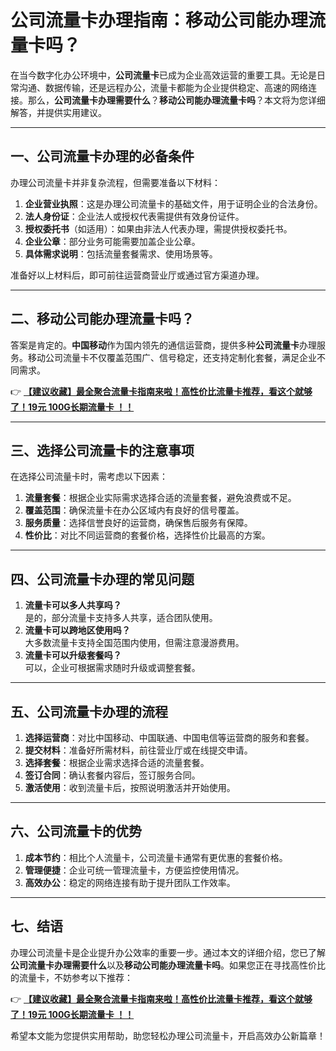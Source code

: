 # 公司流量卡办理指南：移动公司能办理流量卡吗？

在当今数字化办公环境中，**公司流量卡**已成为企业高效运营的重要工具。无论是日常沟通、数据传输，还是远程办公，流量卡都能为企业提供稳定、高速的网络连接。那么，**公司流量卡办理需要什么**？**移动公司能办理流量卡吗**？本文将为您详细解答，并提供实用建议。

---

## 一、公司流量卡办理的必备条件

办理公司流量卡并非复杂流程，但需要准备以下材料：

1. **企业营业执照**：这是办理公司流量卡的基础文件，用于证明企业的合法身份。
2. **法人身份证**：企业法人或授权代表需提供有效身份证件。
3. **授权委托书**（如适用）：如果由非法人代表办理，需提供授权委托书。
4. **企业公章**：部分业务可能需要加盖企业公章。
5. **具体需求说明**：包括流量套餐需求、使用场景等。

准备好以上材料后，即可前往运营商营业厅或通过官方渠道办理。

---

## 二、移动公司能办理流量卡吗？

答案是肯定的。**中国移动**作为国内领先的通信运营商，提供多种**公司流量卡**办理服务。移动公司流量卡不仅覆盖范围广、信号稳定，还支持定制化套餐，满足企业不同需求。

👉 **[【建议收藏】最全聚合流量卡指南来啦！高性价比流量卡推荐，看这个就够了！19元 100G长期流量卡 ！！](https://bit.ly/Liuliangka)**

---

## 三、选择公司流量卡的注意事项

在选择公司流量卡时，需考虑以下因素：

1. **流量套餐**：根据企业实际需求选择合适的流量套餐，避免浪费或不足。
2. **覆盖范围**：确保流量卡在办公区域内有良好的信号覆盖。
3. **服务质量**：选择信誉良好的运营商，确保售后服务有保障。
4. **性价比**：对比不同运营商的套餐价格，选择性价比最高的方案。

---

## 四、公司流量卡办理的常见问题

1. **流量卡可以多人共享吗？**  
   是的，部分流量卡支持多人共享，适合团队使用。
2. **流量卡可以跨地区使用吗？**  
   大多数流量卡支持全国范围内使用，但需注意漫游费用。
3. **流量卡可以升级套餐吗？**  
   可以，企业可根据需求随时升级或调整套餐。

---

## 五、公司流量卡办理的流程

1. **选择运营商**：对比中国移动、中国联通、中国电信等运营商的服务和套餐。
2. **提交材料**：准备好所需材料，前往营业厅或在线提交申请。
3. **选择套餐**：根据企业需求选择合适的流量套餐。
4. **签订合同**：确认套餐内容后，签订服务合同。
5. **激活使用**：收到流量卡后，按照说明激活并开始使用。

---

## 六、公司流量卡的优势

1. **成本节约**：相比个人流量卡，公司流量卡通常有更优惠的套餐价格。
2. **管理便捷**：企业可统一管理流量卡，方便监控使用情况。
3. **高效办公**：稳定的网络连接有助于提升团队工作效率。

---

## 七、结语

办理公司流量卡是企业提升办公效率的重要一步。通过本文的详细介绍，您已了解**公司流量卡办理需要什么**以及**移动公司能办理流量卡吗**。如果您正在寻找高性价比的流量卡，不妨参考以下推荐：

👉 **[【建议收藏】最全聚合流量卡指南来啦！高性价比流量卡推荐，看这个就够了！19元 100G长期流量卡 ！！](https://bit.ly/Liuliangka)**

希望本文能为您提供实用帮助，助您轻松办理公司流量卡，开启高效办公新篇章！